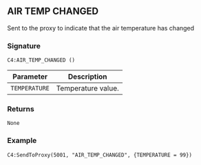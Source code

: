 ## AIR TEMP CHANGED

Sent to the proxy to indicate that the air temperature has changed


### Signature

`C4:AIR_TEMP_CHANGED ()`


| Parameter | Description |
| --- | --- |
| `TEMPERATURE` | Temperature value. |


### Returns

`None`


### Example

`C4:SendToProxy(5001, "AIR_TEMP_CHANGED", {TEMPERATURE = 99})`